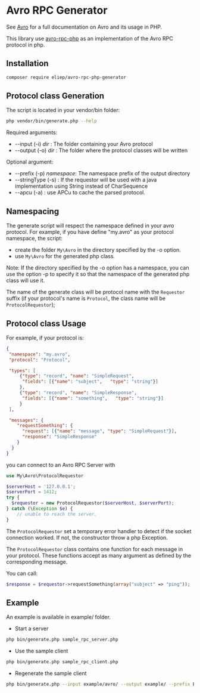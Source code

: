 # Avro RPC Generator

See [Avro](http://avro.apache.org/) for a full documentation on Avro and its 
usage in PHP.

This library use [avro-rpc-php](https://github.com/eliep/avro-rpc-php) as an implementation
of the Avro RPC protocol in php.


## Installation
 
```bash
composer require eliep/avro-rpc-php-generator
```



## Protocol class Generation
The script is located in your vendor/bin folder:
```bash
php vendor/bin/generate.php --help
```

Required arguments:

  * --input  (-i) _dir_ : The folder containing your Avro protocol
  * --output (-o) _dir_ : The folder where the protocol classes will be written
  
Optional argument:

  * --prefix (-p) _namespace_: The namespace prefix of the output directory
  * --stringType (-s) : If the requestor will be used with a java implementation using String instead of CharSequence
  * --apcu (-a) : use APCu to cache the parsed protocol.
  
## Namespacing
The generate script will respect the namespace defined in your avro protocol. For example,
if you have define "my.avro" as your protocol namespace, the script:
  - create the folder `My\Avro` in the directory specified by the -o option.
  - use `My\Avro` for the generated php class.
  
Note: If the directory specified by the -o option has a namespace, 
you can use the option -p to specify it so that the namespace
of the generated php class will use it.

The name of the generate class will be protocol name with the `Requestor` suffix 
(if your protocol's name is `Protocol`, the class name will be `ProtocolRequestor`);

## Protocol class Usage

For example, if your protocol is:
```json
{
 "namespace": "my.avro",
 "protocol": "Protocol",

 "types": [
     {"type": "record", "name": "SimpleRequest",
      "fields": [{"name": "subject",   "type": "string"}]
     },
     {"type": "record", "name": "SimpleResponse",
      "fields": [{"name": "something",   "type": "string"}]
     }
 ],

 "messages": {
    "requestSomething": {
      "request": [{"name": "message", "type": "SimpleRequest"}],
      "response": "SimpleResponse"
    }
  }
}
```

you can connect to an Avro RPC Server with

```php
use My\Avro\ProtocolRequestor

$serverHost = '127.0.0.1';
$serverPort = 1412;
try {
  $requestor = new ProtocolRequestor($serverHost, $serverPort);
} catch (\Exception $e) {
    // unable to reach the server.
}
```

The `ProtocolRequestor` set a temporary error handler to detect if the socket connection
 worked. If not, the constructor throw a php Exception.


The `ProtocolRequestor` class contains one function for each message in your protocol.
These functions accept as many argument as defined by the corresponding message.

You can call:

```php
$response = $requestor->requestSomething(array("subject" => "ping"));
```

## Example
An example is available in example/ folder.

  - Start a server
```bash
php bin/generate.php sample_rpc_server.php
```

  - Use the sample client
```bash
php bin/generate.php sample_rpc_client.php
```

  - Regenerate the sample client
```bash
php bin/generate.php --input example/avro/ --output example/ --prefix Example --stringType
```
